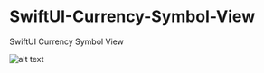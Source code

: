 # SwiftUI-Currency-Symbol-View
SwiftUI Currency Symbol View

![alt text](https://media-exp1.licdn.com/dms/image/C4D22AQFahhcsSoIcFQ/feedshare-shrink_2048_1536/0/1635792080064?e=1639008000&v=beta&t=-hQzmLzhkmlxgbD2DSBESXVNIPQB3ROM6cRC8i83AhU)
